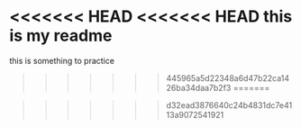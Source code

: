 <<<<<<< HEAD
<<<<<<< HEAD
this is my readme 
=======
this is something to practice
>>>>>>> 445965a5d22348a6d47b22ca1426ba34daa7b2f3
=======

>>>>>>> d32ead3876640c24b4831dc7e4113a9072541921
